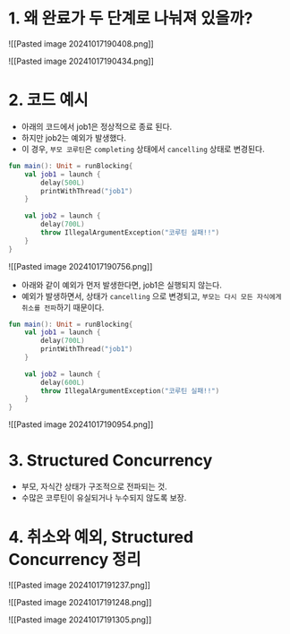 # 1. 왜 완료가 두 단계로 나눠져 있을까?

![[Pasted image 20241017190408.png]]

![[Pasted image 20241017190434.png]]

# 2. 코드 예시

- 아래의 코드에서 job1은 정상적으로 종료 된다.
- 하지만 job2는 예외가 발생했다.
- 이 경우, `부모 코루틴`은 `completing` 상태에서 `cancelling` 상태로 변경된다.

```kotlin
fun main(): Unit = runBlocking{  
    val job1 = launch {  
        delay(500L)  
        printWithThread("job1")  
    }  
  
    val job2 = launch {  
        delay(700L)  
        throw IllegalArgumentException("코루틴 실패!!")  
    }  
}
```

![[Pasted image 20241017190756.png]]

- 아래와 같이 예외가 먼저 발생한다면, job1은 실행되지 않는다.
- 예외가 발생하면서, 상태가 `cancelling` 으로 변경되고, `부모는 다시 모든 자식에게 취소를 전파`하기 때문이다.
```kotlin
fun main(): Unit = runBlocking{  
    val job1 = launch {  
        delay(700L)  
        printWithThread("job1")  
    }  
  
    val job2 = launch {  
        delay(600L)  
        throw IllegalArgumentException("코루틴 실패!!")  
    }  
}
```

![[Pasted image 20241017190954.png]]


# 3. Structured Concurrency

- 부모, 자식간 상태가 구조적으로 전파되는 것.
- 수많은 코루틴이 유실되거나 누수되지 않도록 보장.

# 4. 취소와 예외, Structured Concurrency 정리

![[Pasted image 20241017191237.png]]

![[Pasted image 20241017191248.png]]

![[Pasted image 20241017191305.png]]